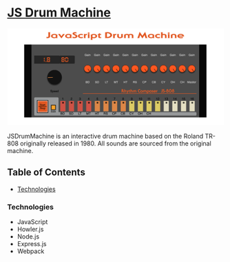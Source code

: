 [JS Drum Machine](http://javascript-drum-machine.herokuapp.com/)
=================

![Algorithm schema](./images/drumMachine.png)

JSDrumMachine is an interactive drum machine based on the Roland TR-808 originally released in 1980. All sounds are sourced from the original machine. 

## Table of Contents
  * [Technologies](#technologies)

### Technologies
  * JavaScript
  * Howler.js
  * Node.js
  * Express.js
  * Webpack
  
